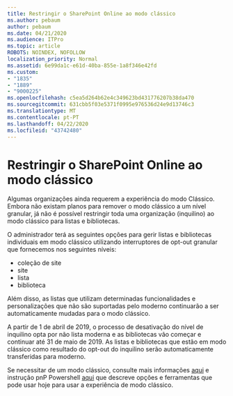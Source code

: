 ```yaml
---
title: Restringir o SharePoint Online ao modo clássico
ms.author: pebaum
author: pebaum
ms.date: 04/21/2020
ms.audience: ITPro
ms.topic: article
ROBOTS: NOINDEX, NOFOLLOW
localization_priority: Normal
ms.assetid: 6e99da1c-e61d-40ba-855e-1a8f346e42fd
ms.custom:
- "1835"
- "1889"
- "9000225"
ms.openlocfilehash: c5ea5d264b62e4c349623bd431776207b38da470
ms.sourcegitcommit: 631cbb5f03e5371f0995e976536d24e9d13746c3
ms.translationtype: MT
ms.contentlocale: pt-PT
ms.lasthandoff: 04/22/2020
ms.locfileid: "43742480"
---
```

# <a name="restrict-sharepoint-online-to-classic-mode"></a>Restringir o SharePoint Online ao modo clássico

Algumas organizações ainda requerem a experiência do modo Clássico. Embora não existam planos para remover o modo clássico a um nível granular, já não é possível restringir toda uma organização (inquilino) ao modo clássico para listas e bibliotecas.

O administrador terá as seguintes opções para gerir listas e bibliotecas individuais em modo clássico utilizando interruptores de opt-out granular que fornecemos nos seguintes níveis:

- coleção de site
- site
- lista
- biblioteca

Além disso, as listas que utilizam determinadas funcionalidades e personalizações que não são suportadas pelo moderno continuarão a ser automaticamente mudadas para o modo clássico.

A partir de 1 de abril de 2019, o processo de desativação do nível de inquilino opta por não lista moderna e as bibliotecas vão começar e continuar até 31 de maio de 2019.  As listas e bibliotecas que estão em modo clássico como resultado do opt-out do inquilino serão automaticamente transferidas para moderno.

Se necessitar de um modo clássico, consulte mais informações [aqui](https://techcommunity.microsoft.com/t5/Microsoft-SharePoint-Blog/Delivering-SharePoint-modern-experiences/ba-p/315023) e instrução pnP Powershell [aqui](https://docs.microsoft.com/sharepoint/dev/transform/modernize-userinterface-lists-and-libraries-optout) que descreve opções e ferramentas que pode usar hoje para usar a experiência de modo clássico.
